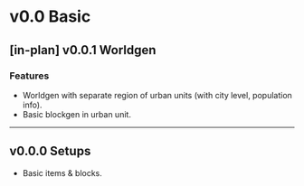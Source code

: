 # v0.0 Basic

## [in-plan] v0.0.1 Worldgen

### Features

- Worldgen with separate region of urban units (with city level, population info).
- Basic blockgen in urban unit.

---

## v0.0.0 Setups

- Basic items & blocks.